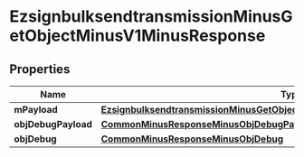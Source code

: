 
# EzsignbulksendtransmissionMinusGetObjectMinusV1MinusResponse

## Properties
Name | Type | Description | Notes
------------ | ------------- | ------------- | -------------
**mPayload** | [**EzsignbulksendtransmissionMinusGetObjectMinusV1MinusResponseMinusMPayload**](EzsignbulksendtransmissionMinusGetObjectMinusV1MinusResponseMinusMPayload.md) |  | 
**objDebugPayload** | [**CommonMinusResponseMinusObjDebugPayload**](CommonMinusResponseMinusObjDebugPayload.md) |  |  [optional]
**objDebug** | [**CommonMinusResponseMinusObjDebug**](CommonMinusResponseMinusObjDebug.md) |  |  [optional]



